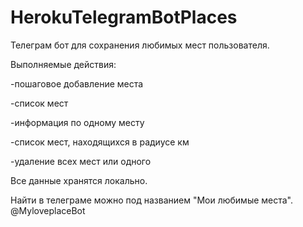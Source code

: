 # HerokuTelegramBotPlaces

Телеграм бот для сохранения любимых мест пользователя.

Выполняемые действия:

-пошаговое добавление места

-список мест

-информация по одному месту

-список мест, находящихся в радиусе км

-удаление всех мест или одного

Все данные хранятся локально. 

Найти в телеграме можно под названием "Мои любимые места". @MyloveplaceBot

